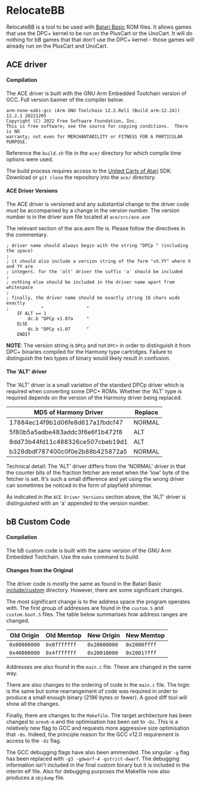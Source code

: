 # RelocateBB

RelocateBB is a tool to be used with [Batari Basic](https://github.com/batari-Basic/batari-Basic) ROM files. It allows games that use the DPC+ kernel to be run on the PlusCart or the UnoCart. It will do nothing for bB games that that don't use the DPC+ kernel - those games will already run on the PlusCart and UnoCart.

## ACE driver

#### Compilation

The ACE driver is built with the GNU Arm Embedded Toolchain version of GCC. Full version banner of the compiler below.

```
arm-none-eabi-gcc (Arm GNU Toolchain 12.2.Rel1 (Build arm-12.24)) 12.2.1 20221205
Copyright (C) 2022 Free Software Foundation, Inc.
This is free software; see the source for copying conditions.  There is NO
warranty; not even for MERCHANTABILITY or FITNESS FOR A PARTICULAR PURPOSE.
```

Reference the `build.sh` file in the `ace/` directory for which compile time options were used.

The build process requires access to the [United Carts of Atari](https://github.com/Al-Nafuur/United-Carts-of-Atari) SDK. Download or `git clone` the repository into the `ace/` directory.

#### ACE Driver Versions

The ACE driver is versioned and any substantial change to the driver code *must* be accompanied by a change in the version number. The version number is in the driver asm file located at `ace/src/ace.asm`

The relevant section of the ace.asm file is. Please follow the directives in the commentary.

```
; driver name should always begin with the string "DPCp " (including the space)
;
; it should also include a version string of the form "vX.YY" where X and YY are
; integers. for the 'alt' driver the suffix 'a' should be included
;
; nothing else should be included in the driver name apart from whitespace
;
; finally, the driver name should be exactly string 16 chars wide exactly 
;		     "                "
	IF ALT == 1
		dc.b "DPCp v1.07a     "
	ELSE
		dc.b "DPCp v1.07      "
	ENDIf
```

**NOTE**: The version string is `DPCp` and not `DPC+` in order to distinguish it from DPC+ binaries compiled for the Harmony type cartridges. Failure to distinguish the two types of binary would likely result in confusion. 

#### The 'ALT' driver

The 'ALT' driver is a small variation of the standard DPCp driver which is required when converting some DPC+ ROMs. Whether the 'ALT' type is required depends on the version of the Harmony driver being replaced.

| MD5 of Harmony Driver            | Replace |
|----------------------------------|---------|
| 17884ec14f9b1d06fe8d617a1fbdcf47 | NORMAL  |
| 5f80b5a5adbe483addc3f6e6f1b472f8 | ALT     |
| 8dd73b44fd11c488326ce507cbeb19d1 | ALT     |
| b328dbdf787400c0f0e2b88b425872a5 | NORMAL  |

Technical detail: The 'ALT' driver differs from the 'NORMAL' driver in that the counter bits of the fraction fetcher are reset when the 'low' byte of the fetcher is set. It's such a small difference and yet using the wrong driver can sometimes be noticed in the form of playfield shimmer. 

As indicated in the `ACE Driver Versions` section above, the 'ALT' driver is distinguished with an 'a' appended to the version number.

## bB Custom Code

#### Compilation

The bB custom code is built with the same version of the GNU Arm Embedded Toolchain. Use the `make` command
to build.

#### Changes from the Original

The driver code is mostly the same as found in the Batari Basic [include/custom](https://github.com/batari-Basic/batari-Basic/tree/d0b12c1b257156645df5371da48bcbbab7682580/includes/custom) directory. However, there are some significant changes.

The most significant change is to the address space the program operates with. The first group of addresses are found in the `custom.S` and `custom.boot.S` files. The table below summarises how address ranges are changed.

| Old Origin   | Old Memtop   | New Origin   | New Memtop   |
|--------------|--------------|--------------|--------------|
| `0x00000000` | `0x0fffffff` | `0x20000000` | `0x2000ffff` |
| `0x40000000` | `0x4fffffff` | `0x20010000` | `0x20017fff` |

Addresses are also found in the `main.c` file. These are changed in the same way.

There are also changes to the ordering of code in the `main.c` file. The logic is the same but some rearrangement of code was required in order to produce a small enough binary (2196 bytes or fewer). A good diff tool will show all the changes.

Finally, there are changes to the `Makefile`. The target architecture has been changed to `armv6-m` and the optimisation has been set to `-Oz`. This is a relatively new flag to GCC and requests more aggressive size optimisation that `-Os`. Indeed, the principle reason for the GCC v12.0 requirement is access to the `-Oz` flag.

The GCC debugging flags have also been ammended. The singular `-g` flag has been replaced with `-g3 -gdwarf-4` `-gstrict-dwarf`. The debugging information isn't included in the final custom binary but it is included in the interim elf file. Also for debugging purposes the Makefile now also produces a `objdump` file.
